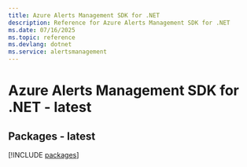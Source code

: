 ```yaml
---
title: Azure Alerts Management SDK for .NET
description: Reference for Azure Alerts Management SDK for .NET
ms.date: 07/16/2025
ms.topic: reference
ms.devlang: dotnet
ms.service: alertsmanagement
---
```

# Azure Alerts Management SDK for .NET - latest
## Packages - latest
[!INCLUDE [packages](alerts-management-index.md)]